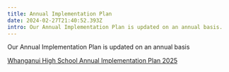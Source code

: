 ```yaml
---
title: Annual Implementation Plan
date: 2024-02-27T21:40:52.393Z
intro: Our Annual Implementation Plan is updated on an annual basis.
---
```

Our Annual Implementation Plan is updated on an annual basis

[Whanganui High School Annual Implementation Plan 2025](https://res.cloudinary.com/whanganuihigh/image/upload/v1738619923/School%20Documents/Policies%20and%20Charter/WHS_Annual_Implementation_Plan_2025.pdf)

